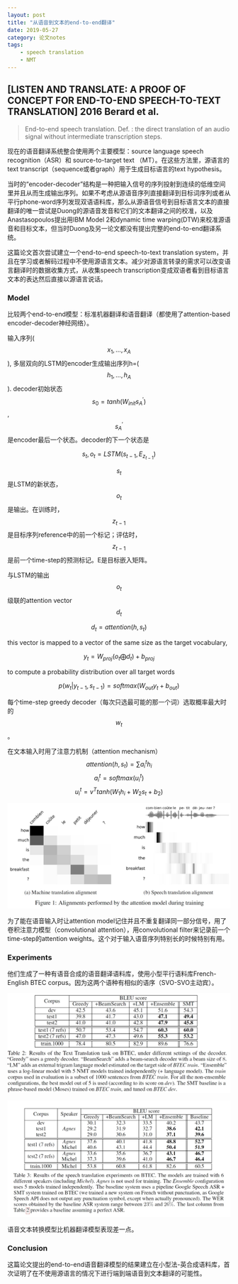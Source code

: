 ```yaml
---
layout: post
title: "从语音到文本的end-to-end翻译"
date: 2019-05-27
category: 论文notes
tags: 
    - speech translation
    - NMT
---
```


## [LISTEN AND TRANSLATE: A PROOF OF CONCEPT FOR END-TO-END SPEECH-TO-TEXT TRANSLATION] 2016 Berard et al. ##

>End-to-end speech translation. Def. : the direct translation of an audio signal without intermediate transcription steps.

现在的语音翻译系统整合使用两个主要模型：source language speech recognition（ASR）和 source-to-target text （MT）。在这些方法里，源语言的text transcript（sequence或者graph）用于生成目标语言的text hypothesis。

当时的“encoder-decoder”结构是一种把输入信号的序列投射到连续的低维空间里并且从而生成输出序列。如果不考虑从源语音序列直接翻译到目标词序列或者从平行phone-word序列发现双语语料库，那么从源语音信号到目标语言文本的直接翻译的唯一尝试是Duong的源语音发音和它们的文本翻译之间的校准，以及Anastasopoulos提出用IBM Model 2和dynamic time warping(DTW)来校准源语音和目标文本，但当时Duong及另一论文都没有提出完整的end-to-end翻译系统。

这篇论文首次尝试建立一个end-to-end speech-to-text translation system，并且在学习或者解码过程中不使用源语言文本。减少对源语言转录的需求可以改变语言翻译时的数据收集方式，从收集speech transcription变成双语者看到目标语言文本的表达然后直接以源语言说话。

### Model

比较两个end-to-end模型：标准机器翻译和语音翻译（都使用了attention-based encoder-decoder神经网络）。
 
输入序列($$x_1, ..., x_A$$), 多层双向的LSTM的encoder生成输出序列h=($$h_1, ..., h_A$$). decoder初始状态$$s_0 = tanh(W_{init} s^{'}_A)$$, $$s^{'}_A$$是encoder最后一个状态。decoder的下一个状态是

$$s_t, o_t = LSTM(s_{t-1}, E_{z_{t-1}})$$

$$s_t$$是LSTM的新状态，$$o_t$$是输出。在训练时，$$z_{t-1}$$是目标序列reference中的前一个标记；评估时，$$z_{t-1}$$是前一个time-step的预测标记。E是目标嵌入矩阵。

与LSTM的输出$$o_t$$级联的attention vector $$d_t$$
 
$$d_t = attention(h, s_t)$$

this vector is mapped to a vector of the same size as the target vocabulary,

$$y_t = W_{proj}(o_t \bigoplus d_t) + b_{proj}$$   

to compute a probability distribution over all target words

$$p(w_t|y_{t-1}, s_{t-1}) = softmax(W_{out} y_t + b_{out})$$

每个time-step greedy decoder（每次只选最可能的那一个词）选取概率最大时的$$w_t$$。

在文本输入时用了注意力机制（attention mechanism）
$$attention(h, s_t) = \sum{a_i^t h_i}$$
$$a_i^t = softmax(u_i^t)$$
$$u_i^t = v^T tanh(W_1 h_i + W_2 s_t + b_2)$$

![example of alignment performed by the attention mechanism during training](\assets\images\postsimage\0528\alignments_performance.jpg)

为了能在语音输入时让attention model记住并且不重复翻译同一部分信号，用了卷积注意力模型（convolutional attention），用convolutional filter来记录前一个time-step的attention weights。这个对于输入语音序列特别长的时候特别有用。

### Experiments

他们生成了一种有语音合成的语音翻译语料库，使用小型平行语料库French-English BTEC corpus。因为这两个语种有相似的语序（SVO-SVO主动宾）。

![Results of machine translation experiments](\assets\images\postsimage\0528\results_text_translation.jpg)

![Results of speech translation experiments](\assets\images\postsimage\0528\results_speech_translation.jpg)

语音文本转换模型比机器翻译模型表现差一点。

### Conclusion

这篇论文提出的end-to-end语音翻译模型的结果建立在小型法-英合成语料库，首次证明了在不使用源语言的情况下进行端到端语音到文本翻译的可能性。
